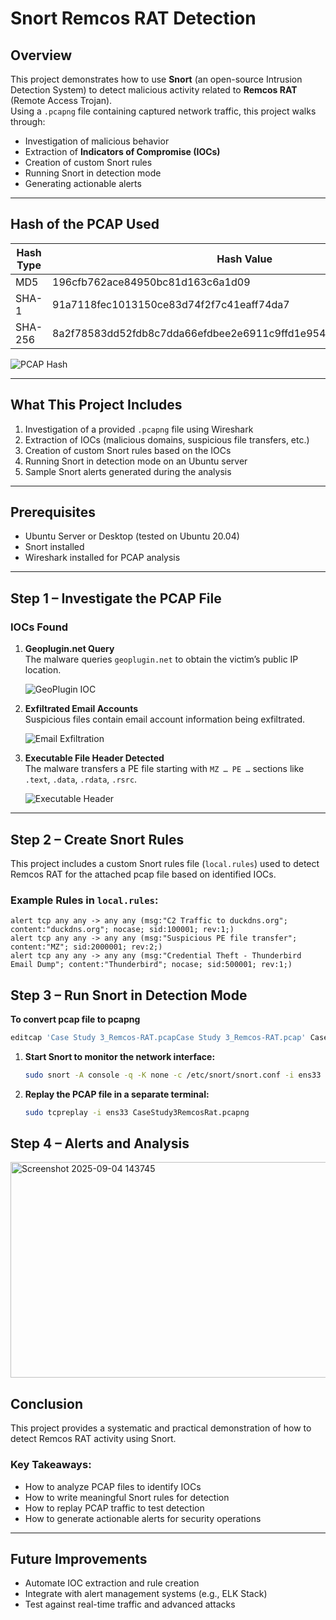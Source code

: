 # Snort Remcos RAT Detection

## Overview

This project demonstrates how to use **Snort** (an open-source Intrusion Detection System) to detect malicious activity related to **Remcos RAT** (Remote Access Trojan).  
Using a `.pcapng` file containing captured network traffic, this project walks through:
- Investigation of malicious behavior
- Extraction of **Indicators of Compromise (IOCs)**
- Creation of custom Snort rules
- Running Snort in detection mode
- Generating actionable alerts

---

## Hash of the PCAP Used

| Hash Type | Hash Value |
|-----------|------------|
| MD5       | 196cfb762ace84950bc81d163c6a1d09 |
| SHA-1     | 91a7118fec1013150ce83d74f2f7c41eaff74da7 |
| SHA-256   | 8a2f78583dd52fdb8c7dda66efdbee2e6911c9ffd1e9543ac514932d6d488bf6 |

![PCAP Hash](https://github.com/user-attachments/assets/2a8e5208-b702-46bc-b36d-6288782c0025)

---

## What This Project Includes

1. Investigation of a provided `.pcapng` file using Wireshark  
2. Extraction of IOCs (malicious domains, suspicious file transfers, etc.)  
3. Creation of custom Snort rules based on the IOCs  
4. Running Snort in detection mode on an Ubuntu server  
5. Sample Snort alerts generated during the analysis  

---

## Prerequisites

- Ubuntu Server or Desktop (tested on Ubuntu 20.04)  
- Snort installed  
- Wireshark installed for PCAP analysis   

---


## Step 1 – Investigate the PCAP File

### IOCs Found

1. **Geoplugin.net Query**  
   The malware queries `geoplugin.net` to obtain the victim’s public IP location.  

   ![GeoPlugin IOC](https://github.com/user-attachments/assets/a7b0c283-9e3a-4e8c-879e-a30002367606)

2. **Exfiltrated Email Accounts**  
   Suspicious files contain email account information being exfiltrated.  

   ![Email Exfiltration](https://github.com/user-attachments/assets/dd7d6638-d171-45c7-b825-f05185fe3f0c)

3. **Executable File Header Detected**  
   The malware transfers a PE file starting with `MZ … PE …` sections like `.text`, `.data`, `.rdata`, `.rsrc`.  

   ![Executable Header](https://github.com/user-attachments/assets/ba19ad25-c607-485f-9efe-97efd7249555)

---

## Step 2 – Create Snort Rules
This project includes a custom Snort rules file (`local.rules`) used to detect Remcos RAT for the attached pcap file based on identified IOCs.

### Example Rules in `local.rules`:

```snort
alert tcp any any -> any any (msg:"C2 Traffic to duckdns.org"; content:"duckdns.org"; nocase; sid:100001; rev:1;)
alert tcp any any -> any any (msg:"Suspicious PE file transfer"; content:"MZ"; sid:2000001; rev:2;)
alert tcp any any -> any any (msg:"Credential Theft - Thunderbird Email Dump"; content:"Thunderbird"; nocase; sid:500001; rev:1;)
```

## Step 3 – Run Snort in Detection Mode

**To convert pcap file to pcapng**
   ```bash
   editcap 'Case Study 3_Remcos-RAT.pcapCase Study 3_Remcos-RAT.pcap' CaseStudy3RemcosRat.pcapng
   ```
1. **Start Snort to monitor the network interface:**

   ```bash
   sudo snort -A console -q -K none -c /etc/snort/snort.conf -i ens33
   ```
2. **Replay the PCAP file in a separate terminal:**
   
   ```bash
   sudo tcpreplay -i ens33 CaseStudy3RemcosRat.pcapng
   ```

## Step 4 – Alerts and Analysis

<img width="1656" height="345" alt="Screenshot 2025-09-04 143745" src="https://github.com/user-attachments/assets/c7364b6c-0d04-4ac6-b7ff-a3e7f9782cbe" />

## Conclusion

This project provides a systematic and practical demonstration of how to detect Remcos RAT activity using Snort.

### Key Takeaways:
- How to analyze PCAP files to identify IOCs  
- How to write meaningful Snort rules for detection  
- How to replay PCAP traffic to test detection  
- How to generate actionable alerts for security operations  

---

## Future Improvements

- Automate IOC extraction and rule creation  
- Integrate with alert management systems (e.g., ELK Stack)  
- Test against real-time traffic and advanced attacks  

